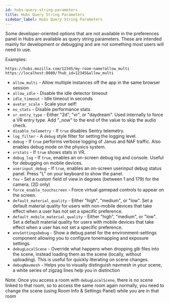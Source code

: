 ```yaml
---
id: hubs-query-string-parameters
title: Hubs Query String Parameters
sidebar_label: Hubs Query String Parameters
---
```


Some developer-oriented options that are not available in the preferences panel in Hubs are available as query string parameters. These are intended mainly for development or debugging and are not something most users will need to use.

Examples:
```
https://hubs.mozilla.com/12345/my-room-name?allow_multi
https://localhost:8080/?hub_id=12345&allow_multi
```

- `allow_multi` - Allow multiple instances off the app in the same browser session
- `allow_idle` - Disable the idle detector timeout
- `idle_timeout` - Idle timeout in seconds
- `avatar_scale` - Scale your self!
- `no_stats` - Disable performance stats
- `vr_entry_type` - Either "2d", "vr", or "daydream". Used internally to force a VR entry type. Add "_now" to the end of the value to skip the audio check.
- `disable_telemetry` - If `true` disables Sentry telemetry.
- `log_filter` - A `debug` style filter for setting the logging level.
- `debug` - If `true` performs verbose logging of Janus and NAF traffic. Also enables debug mode on the physics system.
- `vrstats` - If `true` shows stats in VR.
- `debug_log` - If `true`, enables an on-screen debug log and console. Useful for debugging on mobile devices.
- `userinput_debug` - If `true`, enables an on-screen userinput debug status panel. Press "L" on your keyboard to show the panel.
- `fov` - Set a custom field of view in degrees (between 1 and 179) for the camera. (2D only)
- `force_enable_touchscreen` - Force virtual gamepad controls to appear on the screen.
- `default_material_quality` - Either "high", "medium", or "low". Set a default material quality for users with non-mobile devices that take effect when a user has not set a specific preference.
- `default_mobile_material_quality` - Either "high", "medium", or "low". Set a default material quality for users with mobile devices that take effect when a user has not set a specific preference.
- `envSettingsDebug` - Show a debug panel for the environment-settings component allowing you to configure tonemapping and exposure settings.
- `debugLocalScene` - Override what happens when dropping glb files into the scene, instead loading them as the scene (locally, without uploading). This is useful for quickly itterating on scene changes. 
- `debugNavmesh` - Helps you to visually distinguish navmesh in your scene, a white series of zigzag lines help you in distinction

Note: Once you access a room with `debugLocalScene`, there is no scene linked to that room, so to access the same room again normally, you need to change the scene (using Room Info & Settings Panel) while you are in that room
